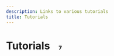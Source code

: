 ```yaml
---
description: Links to various tutorials
title: Tutorials
---
```

<style>
    h1{ 
        position: relative;
    }
    .counter{
        position: absolute;
        display: inline-grid;
        place-content: center;
        font-size: 15px;
        width: 30px;
        height: 30px;
        border-radius: 40px;
        background-color: var(--m-light-highlight);
        top: .5rem;
    }

    :root.dark .counter{    
        background-color: #313136;
    }
</style>

# Tutorials &nbsp; <span class="counter">7</span>

<Embed url="https://memphis.dev/blog/connect-memphis-as-an-argo-event-source/"/>

<Embed url="https://memphis.dev/blog/supabase-cdc-webhooks-to-memphis-rest-gateway/" />

<Embed url="https://dev.to/obumnwabude/how-to-build-a-real-time-app-with-nestjs-and-memphis-broker-27fm" />

<Embed url="https://memphis.dev/blog/how-to-integrate-posthog-with-memphis-dev/"/>

<Embed url="https://memphis.dev/blog/part-1-integrating-debezium-server-and-memphis-dev-for-streaming-change-data-capture-cdc-events/" />

<Embed url="https://memphis.dev/blog/part-2-change-data-capture-cdc-for-mongodb-with-debezium-and-memphis-dev/"/>

<Embed url="https://memphis.dev/blog/part-3-transforming-mongodb-cdc-event-messages/"/>
